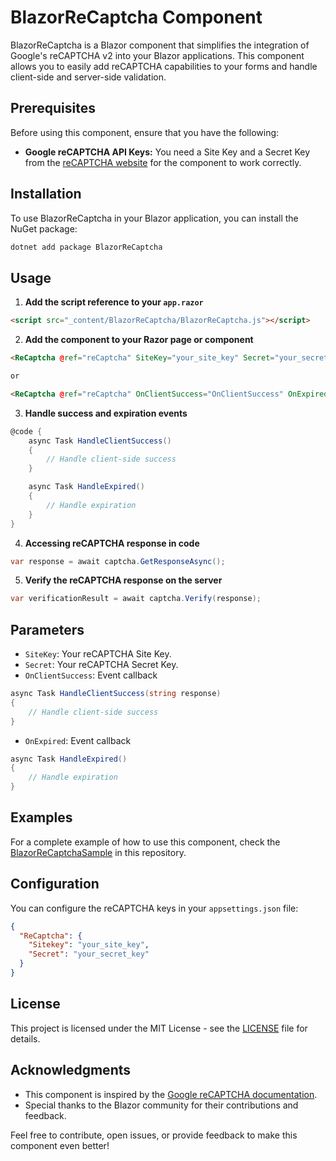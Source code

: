 # BlazorReCaptcha Component

BlazorReCaptcha is a Blazor component that simplifies the integration of Google's reCAPTCHA v2 into your Blazor applications. This component allows you to easily add reCAPTCHA capabilities to your forms and handle client-side and server-side validation.

## Prerequisites

Before using this component, ensure that you have the following:

- **Google reCAPTCHA API Keys:** You need a Site Key and a Secret Key from the [reCAPTCHA website](https://www.google.com/recaptcha) for the component to work correctly.

## Installation

To use BlazorReCaptcha in your Blazor application, you can install the NuGet package:

```bash
dotnet add package BlazorReCaptcha
```

## Usage

1. **Add the script reference to your `app.razor`**

```html
<script src="_content/BlazorReCaptcha/BlazorReCaptcha.js"></script>
```

2. **Add the component to your Razor page or component**

```html
<ReCaptcha @ref="reCaptcha" SiteKey="your_site_key" Secret="your_secret_key" OnClientSuccess="OnClientSuccess" OnExpired="OnExpired" />

or

<ReCaptcha @ref="reCaptcha" OnClientSuccess="OnClientSuccess" OnExpired="OnExpired" />
```

3. **Handle success and expiration events**

``` csharp
@code {
    async Task HandleClientSuccess()
    {
        // Handle client-side success
    }

    async Task HandleExpired()
    {
        // Handle expiration
    }
}
```

4. **Accessing reCAPTCHA response in code**

``` csharp
var response = await captcha.GetResponseAsync();
```

5. **Verify the reCAPTCHA response on the server**

``` csharp
var verificationResult = await captcha.Verify(response);
```

## Parameters

- `SiteKey`: Your reCAPTCHA Site Key.
- `Secret`: Your reCAPTCHA Secret Key.
- `OnClientSuccess`: Event callback
``` csharp
async Task HandleClientSuccess(string response)
{
    // Handle client-side success
}
```
- `OnExpired`: Event callback
``` csharp
async Task HandleExpired()
{
    // Handle expiration
}
```

## Examples

For a complete example of how to use this component, check the [BlazorReCaptchaSample](https://github.com/sinand/BlazorReCaptchaSample) in this repository.

## Configuration

You can configure the reCAPTCHA keys in your `appsettings.json` file:

```json
{
  "ReCaptcha": {
    "Sitekey": "your_site_key",
    "Secret": "your_secret_key"
  }
}
```

## License

This project is licensed under the MIT License - see the [LICENSE](LICENSE.txt) file for details.

## Acknowledgments

- This component is inspired by the [Google reCAPTCHA documentation](https://developers.google.com/recaptcha/intro).
- Special thanks to the Blazor community for their contributions and feedback.

Feel free to contribute, open issues, or provide feedback to make this component even better!
